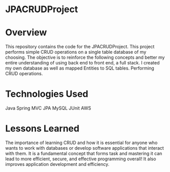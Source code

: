 # JPACRUDProject

# Overview

This repository contains the code for the JPACRUDProject.
This project performs simple CRUD operations on a single table database of my choosing. The objective is to reinforce the following concepts and better my entire understanding of using back end to front end, a full stack. I created my own database as well as mapped Entities to SQL tables. Performing CRUD operations.

# Technologies Used
Java
Spring MVC
JPA
MySQL
JUnit
AWS

# Lessons Learned 
The importance of learning CRUD and how it is essential for anyone who wants to work with databases or develop software applications that interact with them. It is a fundamental concept that forms task and mastering it can lead to more efficient, secure, and effective programming overall! It also improves application development and efficiency.
